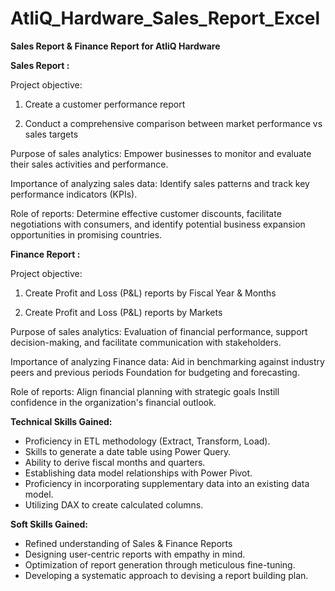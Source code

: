 # AtliQ_Hardware_Sales_Report_Excel
**Sales Report & Finance Report for AtliQ Hardware**

**Sales Report :**

Project objective:

1. Create a customer performance report

2. Conduct a comprehensive comparison between market performance vs sales targets

Purpose of sales analytics: Empower businesses to monitor and evaluate their sales activities and performance.

Importance of analyzing sales data: Identify sales patterns and track key performance indicators (KPIs).

Role of reports: Determine effective customer discounts, facilitate negotiations with consumers, and identify potential business expansion opportunities in promising countries.

**Finance Report :**

Project objective:

1. Create Profit and Loss (P&L) reports by Fiscal Year & Months

2. Create Profit and Loss (P&L) reports by Markets

Purpose of sales analytics: Evaluation of financial performance, support decision-making, and facilitate communication with stakeholders.

Importance of analyzing Finance data: Aid in benchmarking against industry peers and previous periods Foundation for budgeting and forecasting.

Role of reports: Align financial planning with strategic goals Instill confidence in the organization's financial outlook.

**Technical Skills Gained:**
 * Proficiency in ETL methodology (Extract, Transform, Load).
 * Skills to generate a date table using Power Query.
 * Ability to derive fiscal months and quarters.
 * Establishing data model relationships with Power Pivot.
 * Proficiency in incorporating supplementary data into an existing data model.
 * Utilizing DAX to create calculated columns.

**Soft Skills Gained:**
 * Refined understanding of Sales & Finance Reports
 * Designing user-centric reports with empathy in mind.
 * Optimization of report generation through meticulous fine-tuning.
 * Developing a systematic approach to devising a report building plan.
